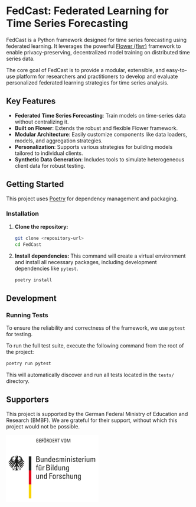 # FedCast: Federated Learning for Time Series Forecasting

FedCast is a Python framework designed for time series forecasting using federated learning. It leverages the powerful [Flower (flwr)](https://flower.ai/) framework to enable privacy-preserving, decentralized model training on distributed time series data.

The core goal of FedCast is to provide a modular, extensible, and easy-to-use platform for researchers and practitioners to develop and evaluate personalized federated learning strategies for time series analysis.

## Key Features

- **Federated Time Series Forecasting**: Train models on time-series data without centralizing it.
- **Built on Flower**: Extends the robust and flexible Flower framework.
- **Modular Architecture**: Easily customize components like data loaders, models, and aggregation strategies.
- **Personalization**: Supports various strategies for building models tailored to individual clients.
- **Synthetic Data Generation**: Includes tools to simulate heterogeneous client data for robust testing.

## Getting Started

This project uses [Poetry](https://python-poetry.org/) for dependency management and packaging.

### Installation

1.  **Clone the repository:**
    ```bash
    git clone <repository-url>
    cd FedCast
    ```

2.  **Install dependencies:**
    This command will create a virtual environment and install all necessary packages, including development dependencies like `pytest`.
    ```bash
    poetry install
    ```

## Development

### Running Tests

To ensure the reliability and correctness of the framework, we use `pytest` for testing.

To run the full test suite, execute the following command from the root of the project:

```bash
poetry run pytest
```

This will automatically discover and run all tests located in the `tests/` directory.

## Supporters

This project is supported by the German Federal Ministry of Education and Research (BMBF). We are grateful for their support, without which this project would not be possible.

<img src="logo-bmbf.svg" alt="BMBF Logo" width="250"/>
